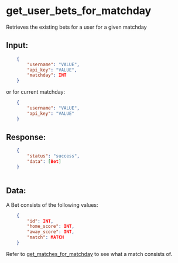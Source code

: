 # get_user_bets_for_matchday

Retrieves the existing bets for a user for a given matchday

## Input:

```json
    {
        "username": "VALUE",
        "api_key": "VALUE",
        "matchday": INT
    }
```

or for current matchday:

```json
    {
        "username": "VALUE",
        "api_key": "VALUE"
    }
```
    
## Response:

```json
    {
        "status": "success",
        "data": [Bet]
    }
    
```

## Data:

A Bet consists of the following values:

```json
    {
        "id": INT,
        "home_score": INT,
        "away_score": INT,
        "match": MATCH
    }
```

Refer to [get_matches_for_matchday](get_matches_for_matchday.md) to see what a
match consists of.